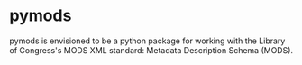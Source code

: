 # pymods

pymods is envisioned to be a python package for working with the Library of Congress's MODS XML standard: Metadata Description Schema (MODS).
